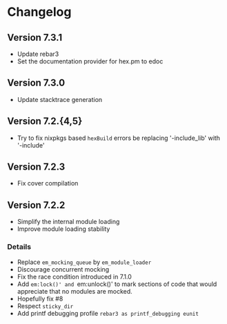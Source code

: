 # Changelog

## Version 7.3.1

* Update rebar3
* Set the documentation provider for hex.pm to edoc

## Version 7.3.0

* Update stacktrace generation

## Version 7.2.{4,5}

* Try to fix nixpkgs based `hexBuild` errors be
  replacing '-include_lib' with '-include'

## Version 7.2.3

* Fix cover compilation

## Version 7.2.2

* Simplify the internal module loading
* Improve module loading stability

### Details

* Replace `em_mocking_queue` by `em_module_loader`
* Discourage concurrent mocking
* Fix the race condition introduced in 7.1.0
* Add `em:lock()' and `em:unlock()' to mark sections of code
  that would appreciate that no modules are mocked.
* Hopefully fix #8
* Respect `sticky_dir`
* Add printf debugging profile `rebar3 as printf_debugging eunit`
